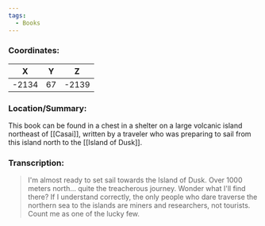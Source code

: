 ```yaml
---
tags:
  - Books
---
```


### Coordinates:
| **X** | **Y**| **Z** |
|:-----:|:----:|:-----:|
|-2134  |67   |-2139  |

### Location/Summary:
This book can be found in a chest in a shelter on a large volcanic island northeast of [[Casai]], written by a traveler who was preparing to sail from this island north to the [[Island of Dusk]].

### Transcription:
> I'm almost ready to set sail towards the Island of Dusk. Over 1000 meters north... quite the treacherous journey. Wonder what I'll find there? If I understand correctly, the only people who dare traverse the northern sea to the islands are miners and researchers, not tourists. Count me as one of the lucky few.
